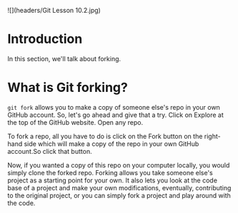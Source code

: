 ![](headers/Git Lesson 10.2.jpg)

# Introduction

In this section, we'll talk about forking.

# What is Git forking?

`git fork` allows you to make a copy of someone else's repo in your own GitHub account. So, let's go ahead and give that a try. Click on Explore at the top of the GitHub website. Open any repo.

To fork a repo, all you have to do is click on the Fork button on the right-hand side which will make a copy of the repo in your own GitHub account.So click that button.

Now, if you wanted a copy of this repo on your computer locally, you would simply clone the forked repo. Forking allows you take someone else's project as a starting point for your own. It also lets you look at the code base of a project and make your own modifications, eventually, contributing to the original project, or you can simply fork a project and play around with the code.